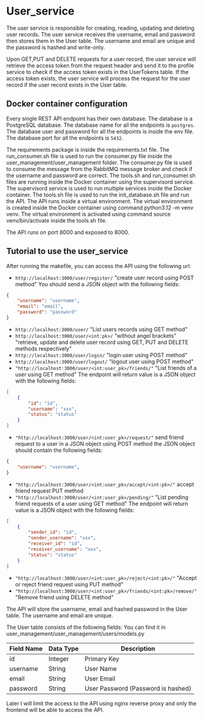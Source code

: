 # User_service

The user service is responsible for creating, reading, updating and deleting user records. The user service receives the username, email and password then stores them in the User table. The username and email are unique and the password is hashed and write-only.

Upon GET,PUT and DELETE requests for a user record, the user service will retrieve the access token from the request header and send it to the profile service to check if the access token exists in the UserTokens table. If the access token exists, the user service will process the request for the user record if the user record exists in the User table.

## Docker container configuration

Every single REST API endpoint has their own database. The database is a PostgreSQL database. The database name for all the endpoints is `postgres`. The database user and password for all the endpoints is inside the env file. The database port for all the endpoints is `5432`.

The requirements package is inside the requirements.txt file.
The run_consumer.sh file is used to run the consumer.py file inside the user_management/user_management folder. The consumer.py file is used to consume the message from the RabbitMQ message broker and check if the username and password are correct.
The tools.sh and run_consumer.sh files are running inside the Docker container using the supervisord service. The supervisord service is used to run multiple services inside the Docker container.
The tools.sh file is used to run the init_database.sh file and run the API.
The API runs inside a virtual environment. The virtual environment is created inside the Docker container using command python3.12 -m venv venv. The virtual environment is activated using command source venv/bin/activate inside the tools.sh file.

The API runs on port 8000 and exposed to 8000.

## Tutorial to use the user_service

After running the makefile, you can access the API using the following url:

- `http://localhost:3000/user/register/` "create user record using POST method"
You should send a JSON object with the following fields:

```JSON
{
    "username": "username",
    "email": "email",
    "password": "password"
}
```

- `http://localhost:3000/user/` "List users records using GET method"
- `http://localhost:3000/user/<int:pk>/` "without angel brackets" "retrieve, update and delete user record using GET, PUT and DELETE methods respectively"
- `http://localhost:3000/user/login/` "login user using POST method"
- `http://localhost:3000/user/logout/` "logout user using POST method"
- `"http://localhost:3000/user/<int:user_pk>/friends/"` "List friends of a user using GET method"
The endpoint will return value is a JSON object with the following fields:
```JSON
[
    {
        "id": "id",
        "username": "xxx",
        "status": "status"
    }
]
```
- `"http://localhost:3000/user/<int:user_pk>/request/"` send friend request to a user in a JSON object using POST method the JSON object should contain the following fields:
```JSON
{
    "username": "username",
}
```
- `"http://localhost:3000/user/<int:user_pk>/accept/<int:pk>/"` accept friend request PUT method
- `"http://localhost:3000/user/<int:user_pk>/pending/"` "List pending friend requests of a user using GET method"
The endpoint will return value is a JSON object with the following fields:
```JSON
[
    {
        "sender_id": "id",
        "sender_username": "xxx",
        "receiver_id": "id",
        "receiver_username": "xxx",
        "status": "status"
    }
]
```
- `"http://localhost:3000/user/<int:user_pk>/reject/<int:pk>/"` "Accept or reject friend request using PUT method"
- `"http://localhost:3000/user/<int:user_pk>/friends/<int:pk>/remove/"` "Remove friend using DELETE method"


The API will store the username, email and hashed password in the User table.
The username and email are unique.

The User table consists of the following fields:
You can find it in user_management/user_management/users/models.py

| Field Name | Data Type | Description                        |
| ---------- | --------- | ---------------------------------- |
| id         | Integer   | Primary Key                        |
| username   | String    | User Name                          |
| email      | String    | User Email                         |
| password   | String    | User Password (Password is hashed) |

Later I will limit the access to the API using nginx reverse proxy and only the frontend will be able to access the API.
